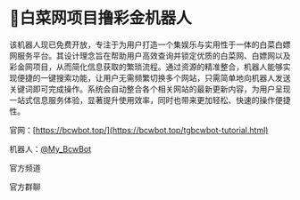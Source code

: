 # 🚀白菜网项目撸彩金机器人

该机器人现已免费开放，专注于为用户打造一个集娱乐与实用性于一体的白菜白嫖网服务平台。其设计理念旨在帮助用户高效查询并锁定优质的白菜网、白嫖网以及彩金网项目，从而简化信息获取的繁琐流程。通过资源的精准整合，机器人能够实现便捷的一键搜索功能，让用户无需频繁切换多个网站，只需简单地向机器人发送关键词即可完成操作。系统会自动整合各个相关网站的最新更新内容，为用户呈现一站式信息服务体验，显著提升使用效率，同时也带来更加轻松、快速的操作便捷性。

官网：[https://bcwbot.top/](https://bcwbot.top/tgbcwbot-tutorial.html)

机器人：[@My_BcwBot](https://t.me/)

官方频道

官方群聊






